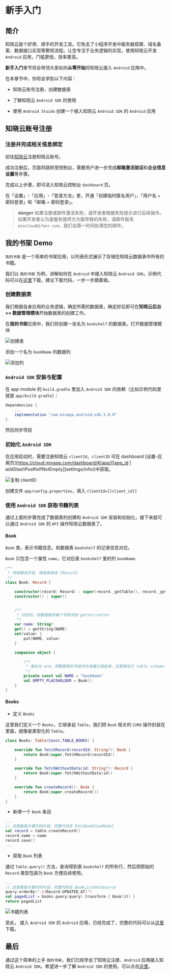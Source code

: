 # 新手入门

## 简介

知晓云是个好用、顺手的开发工具。它免去了小程序开发中服务器搭建、域名备案、数据接口实现等繁琐流程。让您专注于业务逻辑的实现，使用知晓云开发 `Android` 应用，门槛更低，效率更高。

**新手入门**章节将会带领大家如何**从零开始**将知晓云接入 `Android` 应用中。

在本章节中，你将会学到以下内容：

- 知晓云账号注册，创建数据表

- 了解知晓云 `Android SDK` 的使用

- 使用 `Android Stuido` 创建一个接入知晓云 `Android SDK` 的 `Android` 应用

## 知晓云账号注册

### 注册并完成相关信息绑定

前往[知晓云](https://cloud.minapp.com/)注册知晓云账号。

成功注册后，页面将跳转至控制台，需要用户进一步完成**邮箱激活验证**和**企业信息设置**等步骤。

完成以上步骤，即可进入知晓云控制台 `dashboard` 页。

在「设置」-「应用」-「登录方法」里，开通「创建临时匿名用户」、「用户名 + 密码登录」和「邮箱 + 密码登录」。

>**danger**
> 如果注册或邮件激活失败，请开发者根据失败提示进行后续操作。如果开发者认为是服务提供方方面导致的失败，请邮件联系 `mincloud@ifanr.com`，我们会第一时间处理您的邮件。

## 我的书架 Demo

`我的书架` 是一个简单的书架应用，以列表形式展示了存储在知晓云数据表中所有的书籍。

我们以 `我的书架` 为例，讲解如何在 `Android` 中接入知晓云 `Android SDK`。示例代码可以在[这里](https://github.com/magicboylinw/hydrogen-demo/tree/android/android/bookshelf)下载，建议下载代码，一步一步跟着做。

### 创建数据表

我们根据自身应用的业务逻辑，确定所需的数据表，确定好后即可在**知晓云后台 >> 数据管理模块**开始数据表的创建工作。

在**我的书架**应用中，我们将创建一张名为 `bookshelf` 的数据表。打开数据管理模块

![创建表](/images/newbies/table-creation.jpeg)

添加一个名为 `bookName` 的数据列

![添加列](/images/newbies/column-addition.jpeg)

### `Android SDK` 安装与配置

在 app module 的 `build.gradle` 里加入 `Android SDK` 的依赖（比如示例代码里就是 `app/build.gradle`）：

```gradle
dependencies {
    ...
    implementation "com.minapp.android:sdk:1.0.0"
}
```
然后同步项目

### 初始化 `Android SDK`

在应用启动时，需要注册知晓云 `clientId`，`clientID` 可在 dashboard [设置-应用页](https://cloud.minapp.com/dashboard/#/app/[[app_id | addSlashPostfixIfNotEmpty]]settings/info/)中获取。

![复制 clientID](/images/newbies/get-client-id.png)

创建文件 `app/config.properties`，填入 `clientId=[[client_id]]`

### 使用 `Android SDK` 获取书籍列表

通过上面的步骤完成了数据表的创建和 `Android SDK` 安装和初始化，接下来就可以通过 `Android SDK` 的 `API` 操作知晓云数据表了。

#### Book

`Book` 类，表示书籍信息，和数据表 `bookshelf` 的记录信息对应。

`Book` 只包含一个属性 `name`，它对应表 `bookshelf` 里的列 `bookName`

```kotlin
/**
 * 领域模块开发，使其继承自 [Record]
 */
class Book: Record {

    constructor(record: Record) : super(record._getTable(), record._getJson())
    constructor() : super()


    /**
     * 对应的，给数据表的每个字段添加 getter/setter
     */
    var name: String?
    get() = getString(NAME)
    set(value) {
        put(NAME, value)
    }

    companion object {

        /**
         * 类似与 orm，把数据表的字段作为常量记录起来，这里相当于 table scheme，方便以后开发而不用常常取后台看数据表有哪些字段
         */
        private const val NAME = "bookName"
        val EMPTY_PLACEHOLDER = Book()
    }
}
```

#### Books

* 定义 `Books`

这里我们定义一个 `Books`，它继承自 `Table`，我们把 `Book` 相关的 `CURD` 操作封装在里面，就像是类型化的 `Table`。

```kotlin
class Books: Table(Const.TABLE_BOOKS) {

    override fun fetchRecord(recordId: String?): Book {
        return Book(super.fetchRecord(recordId))
    }

    override fun fetchWithoutData(id: String?): Record {
        return Book(super.fetchWithoutData(id))
    }

    override fun createRecord(): Book {
        return Book(super.createRecord())
    }
}
```

* 新增一个 `Book` 条目

```kotlin
...
// 这里截取关键代码片段，完整代码在 EditBookViewModel
val record = table.createRecord()
record.name = name
record.save()
...
```

* 获取 `Book` 列表

通过 `Table.query()` 方法，查询得到表 `bookshelf` 的所有行，然后把原始的 `Record` 类型包装为 `Book` 方便后续使用。

```kotlin
...
// 这里截取关键代码片段，完整代码在 BookListDataSource
query.orderBy("-${Record.UPDATED_AT}")
val pagedList = books.query(query).transform { Book(it) }
return pagedList
```

![书籍列表](/images/newbies/android_booklist.jpeg)

至此， 接入 `Android SDK` 的 `Android` 应用，已经完成了，完整的代码可以从[这里](https://github.com/magicboylinw/hydrogen-demo/tree/android/android/bookshelf)下载。

## 最后

通过这个简单的上手 `我的书架`，我们已经学会了知晓云注册、`Android` 应用接入知晓云 `Android SDK`。希望进一步了解 `Android SDK` 的使用，可以点击[这里](https://doc.minapp.com/android-sdk/)。

